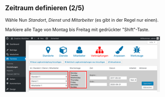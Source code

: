 ## Zeitraum definieren (2/5)

Wähle Nun *Standort*, *Dienst* und *Mitarbeiter* (es gibt in der Regel nur einen).

Markiere alle Tage von Montag bis Freitag mit gedrückter "Shift"-Taste.

![Was sind Zeiträume](./assets/create_link_2.jpg)
